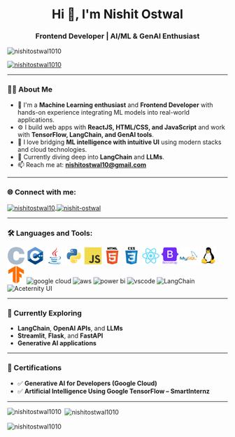 <h1 align="center">Hi 👋, I'm Nishit Ostwal</h1>
<h3 align="center">Frontend Developer | AI/ML & GenAI Enthusiast</h3>

<p align="left">
  <img src="https://komarev.com/ghpvc/?username=nishitostwal1010&label=Profile%20views&color=0e75b6&style=flat" alt="nishitostwal1010" />
</p>

<p align="left">
  <a href="https://github.com/ryo-ma/github-profile-trophy">
    <img src="https://github-profile-trophy.vercel.app/?username=nishitostwal1010" alt="nishitostwal1010" />
  </a>
</p>

---

### 👨‍💻 About Me
- 🚀 I'm a **Machine Learning enthusiast** and **Frontend Developer** with hands-on experience integrating ML models into real-world applications.
- ⚙️ I build web apps with **ReactJS, HTML/CSS, and JavaScript** and work with **TensorFlow, LangChain, and GenAI tools**.
- 🧠 I love bridging **ML intelligence with intuitive UI** using modern stacks and cloud technologies.
- 📖 Currently diving deep into **LangChain** and **LLMs**.
- 📫 Reach me at: **nishitostwal10@gmail.com**

---

### 🌐 Connect with me:
<p align="left">
  <a href="https://twitter.com/nishitostwal10" target="blank">
    <img align="center" src="https://raw.githubusercontent.com/rahuldkjain/github-profile-readme-generator/master/src/images/icons/Social/twitter.svg" alt="nishitostwal10" height="30" width="40" />
  </a>
  <a href="https://www.linkedin.com/in/nishit-ostwal-a5112a2ba/" target="blank">
    <img align="center" src="https://raw.githubusercontent.com/rahuldkjain/github-profile-readme-generator/master/src/images/icons/Social/linked-in-alt.svg" alt="nishit-ostwal" height="30" width="40" />
  </a>
</p>

---

### 🛠️ Languages and Tools:
<p align="left">
  <!-- Programming & Scripting -->
  <img src="https://raw.githubusercontent.com/devicons/devicon/master/icons/c/c-original.svg" alt="c" width="40" height="40"/>
  <img src="https://raw.githubusercontent.com/devicons/devicon/master/icons/cplusplus/cplusplus-original.svg" alt="cplusplus" width="40" height="40"/>
  <img src="https://raw.githubusercontent.com/devicons/devicon/master/icons/java/java-original.svg" alt="java" width="40" height="40"/>
  <img src="https://raw.githubusercontent.com/devicons/devicon/master/icons/python/python-original.svg" alt="python" width="40" height="40"/>
  <img src="https://raw.githubusercontent.com/devicons/devicon/master/icons/javascript/javascript-original.svg" alt="javascript" width="40" height="40"/>
  <img src="https://raw.githubusercontent.com/devicons/devicon/master/icons/html5/html5-original-wordmark.svg" alt="html5" width="40" height="40"/>
  <img src="https://raw.githubusercontent.com/devicons/devicon/master/icons/css3/css3-original-wordmark.svg" alt="css3" width="40" height="40"/>

  <!-- Frameworks & Tools -->
  <img src="https://raw.githubusercontent.com/devicons/devicon/master/icons/react/react-original.svg" alt="react" width="40" height="40"/>
  <img src="https://raw.githubusercontent.com/devicons/devicon/master/icons/bootstrap/bootstrap-plain-wordmark.svg" alt="bootstrap" width="40" height="40"/>
  <img src="https://raw.githubusercontent.com/devicons/devicon/master/icons/mysql/mysql-original-wordmark.svg" alt="mysql" width="40" height="40"/>
  <img src="https://raw.githubusercontent.com/devicons/devicon/master/icons/linux/linux-original.svg" alt="linux" width="40" height="40"/>
  <img src="https://raw.githubusercontent.com/devicons/devicon/master/icons/tensorflow/tensorflow-original.svg" alt="tensorflow" width="40" height="40"/>

  <!-- Other Technologies -->
  <img src="https://www.vectorlogo.zone/logos/google_cloud/google_cloud-icon.svg" alt="google cloud" width="40" height="40"/>
  <img src="https://www.vectorlogo.zone/logos/amazon_aws/amazon_aws-icon.svg" alt="aws" width="40" height="40"/>
  <img src="https://img.icons8.com/color/48/power-bi.png" alt="power bi" width="40" height="40"/>
  <img src="https://img.icons8.com/color/48/000000/visual-studio-code-2019.png" alt="vscode" width="40" height="40"/>
  <img src="https://avatars.githubusercontent.com/u/138190734?s=200&v=4" alt="LangChain" width="40" height="40"/>
  <img src="https://aceternity.com/favicon.ico" alt="Aceternity UI" width="40" height="40"/>
</p>

---

### 🚀 Currently Exploring
- **LangChain**, **OpenAI APIs**, and **LLMs**
- **Streamlit**, **Flask**, and **FastAPI**
- **Generative AI applications**

---

### 📜 Certifications
- ✅ **Generative AI for Developers (Google Cloud)**
- ✅ **Artificial Intelligence Using Google TensorFlow – SmartInternz**

---

<p>
  <img align="left" src="https://github-readme-stats.vercel.app/api/top-langs?username=nishitostwal1010&show_icons=true&locale=en&layout=compact" alt="nishitostwal1010" />
</p>

<p>&nbsp;
  <img align="center" src="https://github-readme-stats.vercel.app/api?username=nishitostwal1010&show_icons=true&locale=en" alt="nishitostwal1010" />
</p>

<p>
  <img align="center" src="https://github-readme-streak-stats.herokuapp.com/?user=nishitostwal1010&" alt="nishitostwal1010" />
</p>
